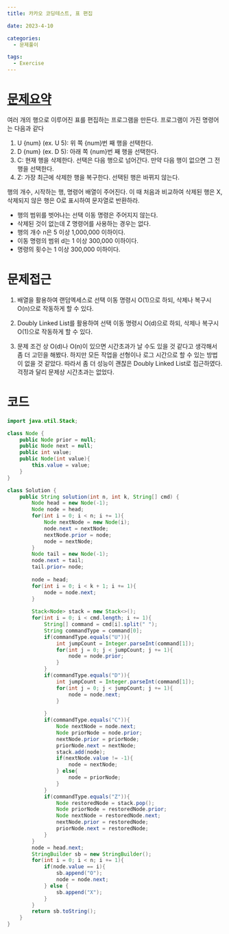 ```yaml
---
title: 카카오 코딩테스트, 표 편집

date: 2023-4-10

categories:
  - 문제풀이

tags:
  - Exercise
---
```


# [문제요약](https://school.programmers.co.kr/learn/courses/30/lessons/81303)

여러 개의 행으로 이루어진 표를 편집하는 프로그램을 만든다. 프로그램이 가진 명령어는 다음과 같다
1. U {num} (ex. U 5): 위 쪽 {num}번 째 행을 선택한다.
2. D {num} (ex. D 5): 아래 쪽 {num}번 째 행을 선택한다.
3. C: 현재 행을 삭제한다. 선택은 다음 행으로 넘어간다. 만약 다음 행이 없으면 그 전 행을 선택한다.
4. Z: 가장 최근에 삭제한 행을 복구한다. 선택된 행은 바뀌지 않는다.

행의 개수, 시작하는 행, 명령어 배열이 주어진다. 이 때 처음과 비교하여 삭제된 행은 X, 삭제되지 않은 행은 O로 표시하여 문자열로 반환하라.

- 행의 범위를 벗어나는 선택 이동 명령은 주어지지 않는다.
- 삭제된 것이 없는데 Z 명령어를 사용하는 경우는 없다.
- 행의 개수 n은 5 이상 1,000,000 이하이다.
- 이동 명령의 범위 d는 1 이상 300,000 이하이다.
- 명령의 횟수는 1 이상 300,000 이하이다.


# 문제접근

1. 배열을 활용하여 랜덤엑세스로 선택 이동 명령시 O(1)으로 하되, 삭제나 복구시 O(n)으로 작동하게 할 수 있다.

2. Doubly Linked List를 활용하여 선택 이동 명령시 O(d)으로 하되, 삭제나 복구시 O(1)으로 작동하게 할 수 있다.

3. 문제 조건 상 O(d)나 O(n)이 있으면 시간초과가 날 수도 있을 것 같다고 생각해서 좀 더 고민을 해봤다. 하지만 모든 작업을 선형이나 로그 시간으로 할 수 있는 방법이 없을 것 같았다. 따라서 좀 더 성능이 괜찮은 Doubly Linked List로 접근하였다. 걱정과 달리 문제상 시간초과는 없었다.

# 코드

```java
import java.util.Stack;

class Node {
    public Node prior = null;
    public Node next = null;
    public int value;
    public Node(int value){
        this.value = value;
    }
}

class Solution {
    public String solution(int n, int k, String[] cmd) {
        Node head = new Node(-1);
        Node node = head;
        for(int i = 0; i < n; i += 1){
            Node nextNode = new Node(i);
            node.next = nextNode;
            nextNode.prior = node;
            node = nextNode;
        }
        Node tail = new Node(-1);
        node.next = tail;
        tail.prior= node;
        
        node = head;
        for(int i = 0; i < k + 1; i += 1){
            node = node.next;
        }
        
        Stack<Node> stack = new Stack<>();
        for(int i = 0; i < cmd.length; i += 1){
            String[] command = cmd[i].split(" ");
            String commandType = command[0];
            if(commandType.equals("U")){
                int jumpCount = Integer.parseInt(command[1]);
                for(int j = 0; j < jumpCount; j += 1){
                    node = node.prior;
                }
            } 
            if(commandType.equals("D")){
                int jumpCount = Integer.parseInt(command[1]);
                for(int j = 0; j < jumpCount; j += 1){
                    node = node.next;
                }
                
            }
            if(commandType.equals("C")){
                Node nextNode = node.next;
                Node priorNode = node.prior;
                nextNode.prior = priorNode;
                priorNode.next = nextNode;
                stack.add(node);
                if(nextNode.value != -1){
                    node = nextNode;
                } else{
                    node = priorNode;
                }
            }
            if(commandType.equals("Z")){
                Node restoredNode = stack.pop();
                Node priorNode = restoredNode.prior;
                Node nextNode = restoredNode.next;
                nextNode.prior = restoredNode; 
                priorNode.next = restoredNode;
            }
        }
        node = head.next;
        StringBuilder sb = new StringBuilder();
        for(int i = 0; i < n; i += 1){
            if(node.value == i){
                sb.append("O");
                node = node.next;
            } else {
                sb.append("X");
            }
        }
        return sb.toString();
    }
}
```
